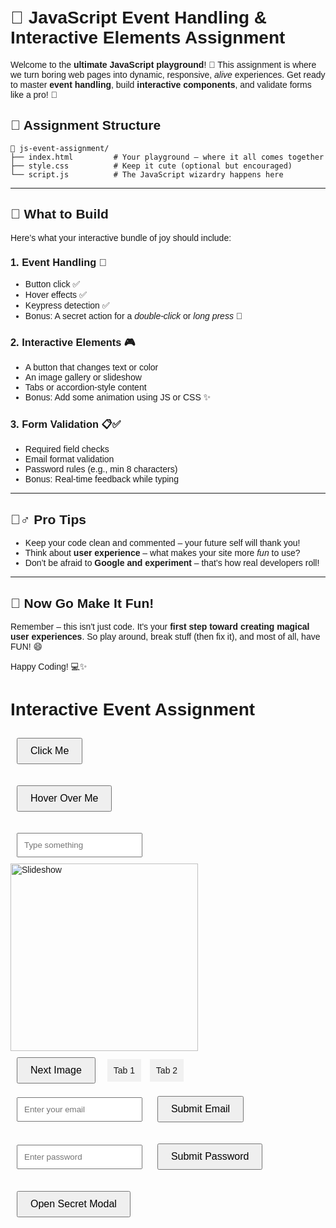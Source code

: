 # 🎯 JavaScript Event Handling & Interactive Elements Assignment

Welcome to the **ultimate JavaScript playground**! 🎉 This assignment is where we turn boring web pages into dynamic, responsive, *alive* experiences. Get ready to master **event handling**, build **interactive components**, and validate forms like a pro! 💪

## 📁 Assignment Structure

```
📂 js-event-assignment/
├── index.html         # Your playground – where it all comes together
├── style.css          # Keep it cute (optional but encouraged)
└── script.js          # The JavaScript wizardry happens here
```

---

## 🧪 What to Build

Here’s what your interactive bundle of joy should include:

### 1. Event Handling 🎈  
- Button click ✅  
- Hover effects ✅  
- Keypress detection ✅  
- Bonus: A secret action for a *double-click* or *long press* 🤫

### 2. Interactive Elements 🎮  
- A button that changes text or color  
- An image gallery or slideshow  
- Tabs or accordion-style content  
- Bonus: Add some animation using JS or CSS ✨

### 3. Form Validation 📋✅  
- Required field checks  
- Email format validation  
- Password rules (e.g., min 8 characters)  
- Bonus: Real-time feedback while typing

---

## 🧙‍♂️ Pro Tips

- Keep your code clean and commented – your future self will thank you!
- Think about **user experience** – what makes your site more *fun* to use?
- Don’t be afraid to **Google and experiment** – that’s how real developers roll!

---

## 🎉 Now Go Make It Fun!

Remember – this isn't just code. It's your **first step toward creating magical user experiences**. So play around, break stuff (then fix it), and most of all, have FUN! 😄

Happy Coding! 💻✨  
<!DOCTYPE html>
<html lang="en">
<head>
  <meta charset="UTF-8">
  <meta name="viewport" content="width=device-width, initial-scale=1.0">
  <title>Interactive Event Assignment</title>
  <style>
    body {
      font-family: Arial, sans-serif;
      padding: 20px;
    }
    button {
      padding: 10px 20px;
      margin: 10px;
      font-size: 16px;
      cursor: pointer;
    }
    .tab {
      display: inline-block;
      padding: 10px;
      margin: 5px;
      background-color: #f1f1f1;
      cursor: pointer;
    }
    .tab-content {
      display: none;
      margin-top: 10px;
    }
    .show {
      display: block;
    }
    input {
      padding: 10px;
      margin: 10px;
    }
    .modal {
      display: none;
      position: fixed;
      top: 0;
      left: 0;
      width: 100%;
      height: 100%;
      background-color: rgba(0, 0, 0, 0.5);
      justify-content: center;
      align-items: center;
    }
    .modal-content {
      background-color: white;
      padding: 20px;
      text-align: center;
    }
  </style>
</head>
<body>

  <h1>Interactive Event Assignment</h1>

  <!-- Button that changes text and color -->
  <button id="changeBtn">Click Me</button>

  <!-- Hover effect button -->
  <button id="hoverBtn">Hover Over Me</button>

  <!-- Keypress detection -->
  <input type="text" id="keyInput" placeholder="Type something">

  <!-- Image Slideshow -->
  <div>
    <img id="slideshow" src="https://via.placeholder.com/300x200?text=Image+1" alt="Slideshow" width="300">
  </div>
  <button onclick="changeImage()">Next Image</button>

  <!-- Tabs/Accordion -->
  <div class="tab" onclick="openTab('Tab1')">Tab 1</div>
  <div class="tab" onclick="openTab('Tab2')">Tab 2</div>
  <div id="Tab1" class="tab-content">This is Tab 1 content</div>
  <div id="Tab2" class="tab-content">This is Tab 2 content</div>

  <!-- Form Validation -->
  <form id="emailForm">
    <input type="email" id="email" placeholder="Enter your email" required>
    <button type="submit">Submit Email</button>
  </form>

  <form id="passwordForm">
    <input type="password" id="password" placeholder="Enter password" required>
    <button type="submit">Submit Password</button>
  </form>

  <div id="feedback"></div>

  <!-- Modal for hidden action -->
  <div id="myModal" class="modal">
    <div class="modal-content">
      <span onclick="closeModal()" style="cursor: pointer;">&times;</span>
      <p>Secret Modal Content!</p>
    </div>
  </div>

  <button onclick="openModal()">Open Secret Modal</button>

  <script>
    // Event handling for button click
    document.getElementById("changeBtn").addEventListener("click", function() {
      this.innerText = "You Clicked Me!";
      this.style.backgroundColor = "green";
    });

    // Hover effect
    const hoverButton = document.getElementById("hoverBtn");
    hoverButton.addEventListener("mouseover", function() {
      this.style.backgroundColor = "blue";
    });
    hoverButton.addEventListener("mouseout", function() {
      this.style.backgroundColor = "";
    });

    // Keypress detection
    document.getElementById("keyInput").addEventListener("keypress", function(event) {
      console.log(`Key pressed: ${event.key}`);
    });

    // Slideshow
    let imageIndex = 0;
    const images = [
      "https://via.placeholder.com/300x200?text=Image+1",
      "https://via.placeholder.com/300x200?text=Image+2",
      "https://via.placeholder.com/300x200?text=Image+3"
    ];

    function changeImage() {
      imageIndex = (imageIndex + 1) % images.length;
      document.getElementById("slideshow").src = images[imageIndex];
    }

    // Tabs/Accordion content display
    function openTab(tabName) {
      const contents = document.querySelectorAll('.tab-content');
      contents.forEach(content => content.style.display = 'none');
      document.getElementById(tabName).style.display = 'block';
    }

    // Default open tab
    openTab('Tab1');

    // Form Validation: Email and Password
    document.getElementById("emailForm").addEventListener("submit", function(event) {
      const email = document.getElementById("email").value;
      const emailPattern = /^[^\s@]+@[^\s@]+\.[^\s@]+$/;
      if (!emailPattern.test(email)) {
        alert("Please enter a valid email address!");
        event.preventDefault();
      }
    });

    document.getElementById("passwordForm").addEventListener("submit", function(event) {
      const password = document.getElementById("password").value;
      if (password.length < 8) {
        alert("Password must be at least 8 characters long!");
        event.preventDefault();
      }
    });

    // Modal functionality
    function openModal() {
      document.getElementById("myModal").style.display = "flex";
    }

    function closeModal() {
      document.getElementById("myModal").style.display = "none";
    }

    // Real-time feedback while typing
    document.getElementById("keyInput").addEventListener("input", function() {
      document.getElementById("feedback").textContent = "You are typing...";
    });

  </script>

</body>
</html>
